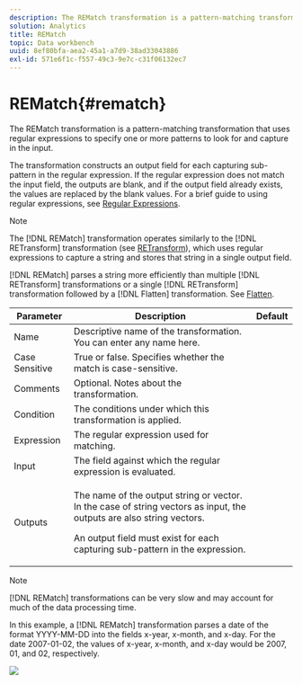 ```yaml
---
description: The REMatch transformation is a pattern-matching transformation that uses regular expressions to specify one or more patterns to look for and capture in the input.
solution: Analytics
title: REMatch
topic: Data workbench
uuid: 8ef80bfa-aea2-45a1-a7d9-38ad33043886
exl-id: 571e6f1c-f557-49c3-9e7c-c31f06132ec7
---
```

# REMatch{#rematch}

The REMatch transformation is a pattern-matching transformation that uses regular expressions to specify one or more patterns to look for and capture in the input.

 The transformation constructs an output field for each capturing sub-pattern in the regular expression. If the regular expression does not match the input field, the outputs are blank, and if the output field already exists, the values are replaced by the blank values. For a brief guide to using regular expressions, see [Regular Expressions](../../../../../home/c-dataset-const-proc/c-reg-exp.md#concept-070077baa419475094ef0469e92c5b9c).

>[!NOTE]
>
>The [!DNL REMatch] transformation operates similarly to the [!DNL RETransform] transformation (see [RETransform](../../../../../home/c-dataset-const-proc/c-data-trans/c-transf-types/c-standard-transf/c-retransform.md#concept-23f80aa0bc204565b337e5c4931f6a74)), which uses regular expressions to capture a string and stores that string in a single output field.

[!DNL REMatch] parses a string more efficiently than multiple [!DNL RETransform] transformations or a single [!DNL RETransform] transformation followed by a [!DNL Flatten] transformation. See [Flatten](../../../../../home/c-dataset-const-proc/c-data-trans/c-transf-types/c-standard-transf/c-flatten.md#concept-7acd351a6d2444bd960ca412ae3333ce).

<table id="table_7077578512B249E986BC79AE770CBD9A"> 
 <thead> 
  <tr> 
   <th colname="col1" class="entry"> Parameter </th> 
   <th colname="col2" class="entry"> Description </th> 
   <th colname="col3" class="entry"> Default </th> 
  </tr> 
 </thead>
 <tbody> 
  <tr> 
   <td colname="col1"> Name </td> 
   <td colname="col2"> Descriptive name of the transformation. You can enter any name here. </td> 
   <td colname="col3"></td> 
  </tr> 
  <tr> 
   <td colname="col1"> Case Sensitive </td> 
   <td colname="col2"> True or false. Specifies whether the match is case-sensitive. </td> 
   <td colname="col3"></td> 
  </tr> 
  <tr> 
   <td colname="col1"> Comments </td> 
   <td colname="col2"> Optional. Notes about the transformation. </td> 
   <td colname="col3"></td> 
  </tr> 
  <tr> 
   <td colname="col1"> Condition </td> 
   <td colname="col2"> The conditions under which this transformation is applied. </td> 
   <td colname="col3"></td> 
  </tr> 
  <tr> 
   <td colname="col1"> Expression </td> 
   <td colname="col2"> The regular expression used for matching. </td> 
   <td colname="col3"></td> 
  </tr> 
  <tr> 
   <td colname="col1"> Input </td> 
   <td colname="col2"> The field against which the regular expression is evaluated. </td> 
   <td colname="col3"></td> 
  </tr> 
  <tr> 
   <td colname="col1"> Outputs </td> 
   <td colname="col2"> <p>The name of the output string or vector. In the case of string vectors as input, the outputs are also string vectors. </p> <p> An output field must exist for each capturing sub-pattern in the expression. </p> </td> 
   <td colname="col3"></td> 
  </tr> 
 </tbody> 
</table>

>[!NOTE]
>
>[!DNL REMatch] transformations can be very slow and may account for much of the data processing time.

In this example, a [!DNL REMatch] transformation parses a date of the format YYYY-MM-DD into the fields x-year, x-month, and x-day. For the date 2007-01-02, the values of x-year, x-month, and x-day would be 2007, 01, and 02, respectively.

![](assets/cfg_TransformationType_REMatch.png)
